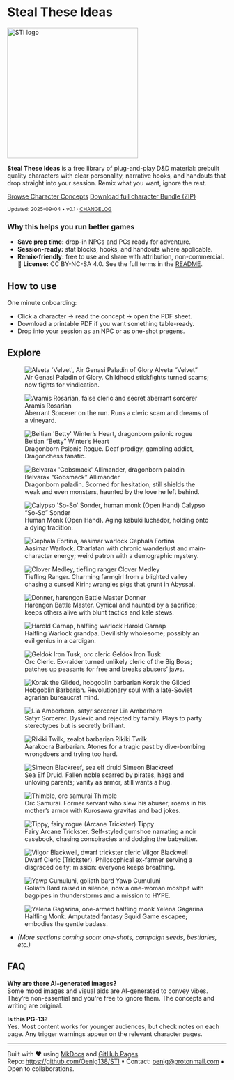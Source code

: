 # Steal These Ideas

<img src="assets/sti.png" alt="STI logo" width="300">

**Steal These Ideas** is a free library of plug-and-play D&D material: prebuilt quality characters with clear personality, narrative hooks, and handouts that drop straight into your session. Remix what you want, ignore the rest.

<p>
  <a href="#explore" class="md-button md-button--primary">Browse Character Concepts</a>
  <a href="assets/sti-starter-bundle.zip" class="md-button">Download full character Bundle (ZIP)</a>
</p>

<small>Updated: 2025-09-04 • v0.1 · <a href="changelog/">CHANGELOG</a></small>

### Why this helps you run better games

- **Save prep time:** drop-in NPCs and PCs ready for adventure.
- **Session-ready:** stat blocks, hooks, and handouts where applicable.
- **Remix-friendly:** free to use and share with attribution, non-commercial. 🔖 **License:** CC BY-NC-SA 4.0. See the full terms in the <a href="https://github.com/Oenig138/STI#readme">README</a>.

## How to use

One minute onboarding:
- Click a character → read the concept → open the PDF sheet.
- Download a printable PDF if you want something table-ready.
- Drop into your session as an NPC or as one-shot pregens.

## Explore

<div class="character-gallery" markdown>

<figure class="character-card">
  <img src="assets/characters/alveta-velvet.webp"
       alt="Alveta 'Velvet', Air Genasi Paladin of Glory" loading="lazy">
<span class="name" id="name-alveta">Alveta “Velvet”</span>
<figcaption id="cap-alveta">    Air Genasi Paladin of Glory. Childhood stickfights turned scams; now fights for vindication.
  </figcaption>
  <a href="character_concepts/alveta-velvet" aria-labelledby="name-alveta cap-alveta"></a>
</figure>

<figure class="character-card">
  <img src="assets/characters/aramis-rosarian.webp"
       alt="Aramis Rosarian, false cleric and secret aberrant sorcerer" loading="lazy">
  <span class="name" id="name-aramis">Aramis Rosarian</span>
  <figcaption id="cap-aramis">
    Aberrant Sorcerer on the run. Runs a cleric scam and dreams of a vineyard.
  </figcaption>
  <a href="character_concepts/aramis-rosarian" aria-labelledby="name-aramis cap-aramis"></a>
</figure>

<figure class="character-card">
  <img src="assets/characters/beitian-winters-heart.webp"
       alt="Beitian 'Betty' Winter’s Heart, dragonborn psionic rogue" loading="lazy">
  <span class="name" id="name-betty">Beitian “Betty” Winter’s Heart</span>
  <figcaption id="cap-betty">
    Dragonborn Psionic Rogue. Deaf prodigy, gambling addict, Dragonchess fanatic.
  </figcaption>
  <a href="character_concepts/beitian-winters-heart" aria-labelledby="name-betty cap-betty"></a>
</figure>

<figure class="character-card">
  <img src="assets/characters/belvarax-allimander.webp"
       alt="Belvarax 'Gobsmack' Allimander, dragonborn paladin" loading="lazy">
  <span class="name" id="name-belvarax-allimander">Belvarax “Gobsmack” Allimander</span>
  <figcaption id="cap-belvarax-allimander">
    Dragonborn paladin. Scorned for hesitation; still shields the weak and even monsters, haunted by the love he left behind.
  </figcaption>
  <a href="character_concepts/belvarax-allimander" aria-labelledby="name-belvarax-allimander cap-belvarax-allimander"></a>
</figure>

<figure class="character-card">
  <img src="assets/characters/calypso-so-so-sonder.webp"
       alt="Calypso 'So-So' Sonder, human monk (Open Hand)" loading="lazy">
  <span class="name" id="name-calypso-so-so-sonder">Calypso “So-So” Sonder</span>
  <figcaption id="cap-calypso-so-so-sonder">
    Human Monk (Open Hand). Aging kabuki luchador, holding onto a dying tradition.
  </figcaption>
  <a href="character_concepts/calypso-so-so-sonder" aria-labelledby="name-calypso-so-so-sonder cap-calypso-so-so-sonder"></a>
</figure>

<figure class="character-card">
  <img src="assets/characters/cephala-fortina.webp"
       alt="Cephala Fortina, aasimar warlock" loading="lazy">
  <span class="name" id="name-cephala-fortina">Cephala Fortina</span>
  <figcaption id="cap-cephala-fortina">
    Aasimar Warlock. Charlatan with chronic wanderlust and main-character energy; weird patron with a demographic mystery.
  </figcaption>
  <a href="character_concepts/cephala-fortina" aria-labelledby="name-cephala-fortina cap-cephala-fortina"></a>
</figure>

<figure class="character-card">
  <img src="assets/characters/clover-medley.webp"
       alt="Clover Medley, tiefling ranger" loading="lazy">
  <span class="name" id="name-clover-medley">Clover Medley</span>
  <figcaption id="cap-clover-medley">
    Tiefling Ranger. Charming farmgirl from a blighted valley chasing a cursed Kirin; wrangles pigs that grunt in Abyssal.
  </figcaption>
  <a href="character_concepts/clover-medley" aria-labelledby="name-clover-medley cap-clover-medley"></a>
</figure>

<figure class="character-card">
  <img src="assets/characters/donner.webp"
       alt="Donner, harengon Battle Master" loading="lazy">
  <span class="name" id="name-donner">Donner</span>
  <figcaption id="cap-donner">
    Harengon Battle Master. Cynical and haunted by a sacrifice; keeps others alive with blunt tactics and kale stews.
  </figcaption>
  <a href="character_concepts/donner" aria-labelledby="name-donner cap-donner"></a>
</figure>

<figure class="character-card">
  <img src="assets/characters/harold-carnap.webp"
       alt="Harold Carnap, halfling warlock" loading="lazy">
  <span class="name" id="name-harold-carnap">Harold Carnap</span>
  <figcaption id="cap-harold-carnap">
    Halfling Warlock grandpa. Devilishly wholesome; possibly an evil genius in a cardigan.
  </figcaption>
  <a href="character_concepts/harold-carnap" aria-labelledby="name-harold-carnap cap-harold-carnap"></a>
</figure>

<figure class="character-card">
  <img src="assets/characters/geldok-iron-tusk.webp"
       alt="Geldok Iron Tusk, orc cleric" loading="lazy">
  <span class="name" id="name-geldok-iron-tusk">Geldok Iron Tusk</span>
  <figcaption id="cap-geldok-iron-tusk">
    Orc Cleric. Ex-raider turned unlikely cleric of the Big Boss; patches up peasants for free and breaks abusers’ jaws.
  </figcaption>
  <a href="character_concepts/geldok-iron-tusk" aria-labelledby="name-geldok-iron-tusk cap-geldok-iron-tusk"></a>
</figure>

<figure class="character-card">
  <img src="assets/characters/korak-the-gilded.webp"
       alt="Korak the Gilded, hobgoblin barbarian" loading="lazy">
  <span class="name" id="name-korak-the-gilded">Korak the Gilded</span>
  <figcaption id="cap-korak-the-gilded">
    Hobgoblin Barbarian. Revolutionary soul with a late-Soviet agrarian bureaucrat mind.
  </figcaption>
  <a href="character_concepts/korak-the-gilded" aria-labelledby="name-korak-the-gilded cap-korak-the-gilded"></a>
</figure>

<figure class="character-card">
  <img src="assets/characters/lia-amberhorn.webp"
       alt="Lia Amberhorn, satyr sorcerer" loading="lazy">
  <span class="name" id="name-lia-amberhorn">Lia Amberhorn</span>
  <figcaption id="cap-lia-amberhorn">
    Satyr Sorcerer. Dyslexic and rejected by family. Plays to party stereotypes but is secretly brilliant. 
  </figcaption>
  <a href="character_concepts/lia-amberhorn" aria-labelledby="name-lia-amberhorn cap-lia-amberhorn"></a>
</figure>

<figure class="character-card">
  <img src="assets/characters/rikiki-twilk.webp"
       alt="Rikiki Twilk, zealot barbarian" loading="lazy">
  <span class="name" id="name-rikiki-twilk">Rikiki Twilk</span>
  <figcaption id="cap-rikiki-twilk">
    Aarakocra Barbarian. Atones for a tragic past by dive-bombing wrongdoers and trying too hard.
  </figcaption>
  <a href="character_concepts/rikiki-twilk" aria-labelledby="name-rikiki-twilk cap-rikiki-twilk"></a>
</figure>

<figure class="character-card">
  <img src="assets/characters/simeon-blackreef.webp"
       alt="Simeon Blackreef, sea elf druid" loading="lazy">
  <span class="name" id="name-simeon-blackreef">Simeon Blackreef</span>
  <figcaption id="cap-simeon-blackreef">
    Sea Elf Druid. Fallen noble scarred by pirates, hags and unloving parents; vanity as armor, still wants a hug.
  </figcaption>
  <a href="character_concepts/simeon-blackreef" aria-labelledby="name-simeon-blackreef cap-simeon-blackreef"></a>
</figure>

<figure class="character-card">
  <img src="assets/characters/thimble.webp"
       alt="Thimble, orc samurai" loading="lazy">
  <span class="name" id="name-thimble">Thimble</span>
  <figcaption id="cap-thimble">
    Orc Samurai. Former servant who slew his abuser; roams in his mother’s armor with Kurosawa gravitas and bad jokes.
  </figcaption>
  <a href="character_concepts/thimble" aria-labelledby="name-thimble cap-thimble"></a>
</figure>

<figure class="character-card">
  <img src="assets/characters/tippy.webp"
       alt="Tippy, fairy rogue (Arcane Trickster)" loading="lazy">
  <span class="name" id="name-tippy">Tippy</span>
  <figcaption id="cap-tippy">
    Fairy Arcane Trickster. Self-styled gumshoe narrating a noir casebook, chasing conspiracies and dodging the babysitter.
  </figcaption>
  <a href="character_concepts/tippy" aria-labelledby="name-tippy cap-tippy"></a>
</figure>

<figure class="character-card">
  <img src="assets/characters/vilgor-blackwell.webp"
       alt="Vilgor Blackwell, dwarf trickster cleric" loading="lazy">
  <span class="name" id="name-vilgor-blackwell">Vilgor Blackwell</span>
  <figcaption id="cap-vilgor-blackwell">
    Dwarf Cleric (Trickster). Philosophical ex-farmer serving a disgraced deity; mission: everyone keeps breathing.
  </figcaption>
  <a href="character_concepts/vilgor-blackwell" aria-labelledby="name-vilgor-blackwell cap-vilgor-blackwell"></a>
</figure>

<figure class="character-card">
  <img src="assets/characters/yawp-cumuluni.webp"
       alt="Yawp Cumuluni, goliath bard" loading="lazy">
  <span class="name" id="name-yawp-cumuluni">Yawp Cumuluni</span>
  <figcaption id="cap-yawp-cumuluni">
    Goliath Bard raised in silence, now a one-woman moshpit with bagpipes in thunderstorms and a mission to HYPE.
  </figcaption>
  <a href="character_concepts/yawp-cumuluni" aria-labelledby="name-yawp-cumuluni cap-yawp-cumuluni"></a>
</figure>

<figure class="character-card">
  <img src="assets/characters/yelena-gagarina.webp"
       alt="Yelena Gagarina, one-armed halfling monk" loading="lazy">
  <span class="name" id="name-yelena-gagarina">Yelena Gagarina</span>
  <figcaption id="cap-yelena-gagarina">
    Halfling Monk. Amputated fantasy Squid Game escapee; embodies the gentle badass.
  </figcaption>
  <a href="character_concepts/yelena-gagarina" aria-labelledby="name-yelena-gagarina cap-yelena-gagarina"></a>
</figure>

</div>

* *(More sections coming soon: one-shots, campaign seeds, bestiaries, etc.)*

## FAQ

**Why are there AI-generated images?**  
Some mood images and visual aids are AI-generated to convey vibes. They’re non-essential and you're free to ignore them. The concepts and writing are original.

**Is this PG-13?**  
Yes. Most content works for younger audiences, but check notes on each page. Any trigger warnings appear on the relevant character pages.

---

Built with ❤️ using [MkDocs](https://www.mkdocs.org) and [GitHub Pages](https://pages.github.com/).  
Repo: <https://github.com/Oenig138/STI> • Contact: <oenig@protonmail.com> • Open to collaborations.
